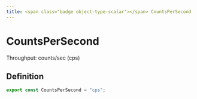 ```yaml
---
title: <span class="badge object-type-scalar"></span> CountsPerSecond
---
```

# <span class="badge object-type-scalar"></span> CountsPerSecond

Throughput: counts/sec (cps)

## Definition

```typescript
export const CountsPerSecond = "cps";

```
